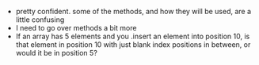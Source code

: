 + pretty confident. some of the methods, and how they will be used, are a little confusing
+ I need to go over methods a bit more
+ If an array has 5 elements and you .insert an element into position 10, is that element in position 10 with just blank index positions in between, or would it be in position 5?